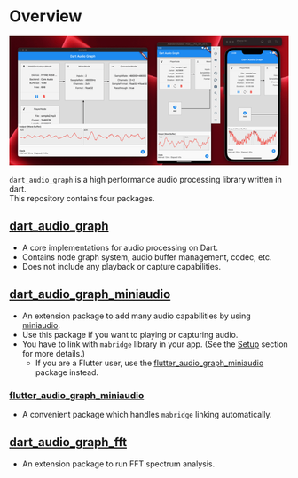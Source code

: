 # Overview

![demo.git](resources/demo.gif)

`dart_audio_graph` is a high performance audio processing library written in dart.\
This repository contains four packages.

## [dart_audio_graph](https://github.com/SKKbySSK/dart_audio_graph/tree/main/packages/dart_audio_graph)
- A core implementations for audio processing on Dart.
- Contains node graph system, audio buffer management, codec, etc.
- Does not include any playback or capture capabilities.

## [dart_audio_graph_miniaudio](https://github.com/SKKbySSK/dart_audio_graph/tree/main/packages/dart_audio_graph_miniaudio)
- An extension package to add many audio capabilities by using [miniaudio](https://github.com/mackron/miniaudio).
- Use this package if you want to playing or capturing audio.
- You have to link with `mabridge` library in your app. (See the [Setup](https://github.com/SKKbySSK/dart_audio_graph/tree/main/packages/dart_audio_graph_miniaudio#setup) section for more details.)
  - If you are a Flutter user, use the [flutter_audio_graph_miniaudio](https://github.com/SKKbySSK/dart_audio_graph/tree/main/packages/flutter_audio_graph_miniaudio) package instead.

### [flutter_audio_graph_miniaudio](https://github.com/SKKbySSK/dart_audio_graph/tree/main/packages/flutter_audio_graph_miniaudio)
- A convenient package which handles `mabridge` linking automatically.

## [dart_audio_graph_fft](https://github.com/SKKbySSK/dart_audio_graph/tree/main/packages/dart_audio_graph_fft)
- An extension package to run FFT spectrum analysis.
